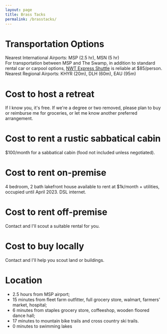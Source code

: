 ```yaml
---
layout: page
title: Brass Tacks
permalink: /brasstacks/
---
```


# Transportation Options
Nearest International Airports: MSP (2.5 hr), MSN (5 hr)  
For transportation between MSP and The Swamp, in addition to standard rental car or carpool options, [NWT Express Shuttle](https://nwtexpressshuttle.com/) is reliable at $85/person.  
Nearest Regional Airports: KHYR (20m), DLH (60m), EAU (95m)  

# Cost to host a retreat
If I know you, it's free. If we're a degree or two removed, please plan to buy or reimburse me for groceries, or let me know another preferred arrangement. 

# Cost to rent a rustic sabbatical cabin
$100/month for a sabbatical cabin (food not included unless negotiated).   

# Cost to rent on-premise
4 bedroom, 2 bath lakefront house available to rent at $1k/month + utilities, occupied until April 2023. DSL internet.

# Cost to rent off-premise
Contact and I'll scout a suitable rental for you.

# Cost to buy locally
Contact and I'll help you scout land or buildings. 

# Location
- 2.5 hours from MSP airport;   
- 15 minutes from fleet farm outfitter, full grocery store, walmart, farmers' market, hospital;   
- 6 minutes from staples grocery store, coffeeshop, wooden floored dance hall;   
- 17 minutes to mountain bike trails and cross country ski trails.
- 0 minutes to swimming lakes

